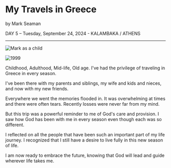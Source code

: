 # My Travels in Greece

by Mark Seaman

DAY 5 – Tuesday, September 24, 2024 - KALAMBAKA / ATHENS

---

![Mark as a child](img/Turtle.png)

![1999](img/Plaka.png)


Childhood, Adulthood, Mid-life, Old age.   I've had the privilege of traveling in Greece in every season.

I've been there with my parents and siblings, my wife and kids and nieces, and now with my new friends.

Everywhere we went the memories flooded in.  It was overwhelming at times and there were often tears.  Recently losses were never far from my mind.

But this trip was a powerful reminder to me of God's care and provision.  I saw how God has been with me in every season even though each was so different.

I reflected on all the people that have been such an important part of my life journey.  I recognized that I still have a desire to live fully in this new season of life.  

I am now ready to embrace the future, knowing that God will lead and guide wherever life takes me.

